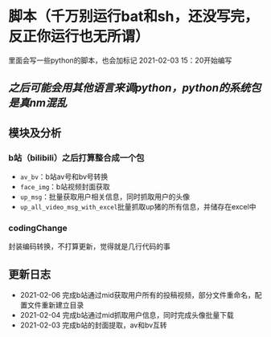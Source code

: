 # 脚本（千万别运行bat和sh，还没写完，反正你运行也无所谓）
里面会写一些python的脚本，也会加标记 2021-02-03 15：20开始编写

## _**之后可能会用其他语言来调python，python的系统包是真nm混乱**_

## 模块及分析

### b站（bilibili）之后打算整合成一个包

* `av_bv`：b站av号和bv号转换
* `face_img`：b站视频封面获取
* `up_msg`：批量获取用户相关信息，同时抓取用户的头像
* `up_all_video_msg_with_excel`批量抓取up猪的所有信息，并储存在excel中

### codingChange

封装编码转换，不打算更新，觉得就是几行代码的事

## 更新日志

* 2021-02-06 完成b站通过mid获取用户所有的投稿视频，部分文件重命名，配置文件重新建立目录
* 2021-02-04 完成b站通过mid抓取用户信息，同时完成头像批量下载
* 2021-02-03 完成b站的封面提取，av和bv互转
